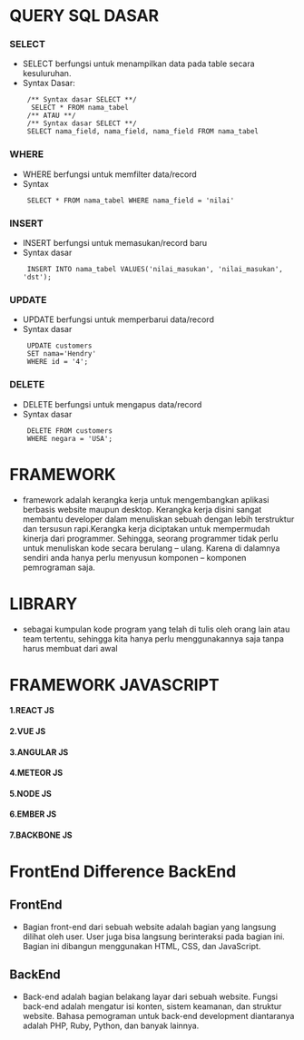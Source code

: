 # QUERY SQL DASAR
### SELECT
 * SELECT berfungsi untuk menampilkan data pada table secara kesuluruhan.
 * Syntax Dasar:
    ```
     /** Syntax dasar SELECT **/
      SELECT * FROM nama_tabel
     /** ATAU **/
     /** Syntax dasar SELECT **/
     SELECT nama_field, nama_field, nama_field FROM nama_tabel
    ```
### WHERE
 * WHERE berfungsi untuk memfilter data/record
 * Syntax
   ```
    SELECT * FROM nama_tabel WHERE nama_field = 'nilai'
   ```
### INSERT
 * INSERT berfungsi untuk memasukan/record baru
 * Syntax dasar
   ```
    INSERT INTO nama_tabel VALUES('nilai_masukan', 'nilai_masukan', 'dst');
    ```
### UPDATE
 * UPDATE berfungsi untuk memperbarui data/record
 * Syntax dasar
   ```
    UPDATE customers
    SET nama='Hendry'
    WHERE id = '4';
   ```
### DELETE
 * DELETE berfungsi untuk mengapus data/record
 * Syntax dasar
   ```
    DELETE FROM customers
    WHERE negara = 'USA';
   ```
# FRAMEWORK
 * framework adalah kerangka kerja untuk mengembangkan aplikasi berbasis website maupun desktop. Kerangka kerja disini sangat membantu developer dalam menuliskan sebuah dengan lebih terstruktur dan tersusun rapi.Kerangka kerja diciptakan untuk mempermudah kinerja dari programmer. Sehingga, seorang programmer tidak perlu untuk menuliskan kode secara berulang – ulang. Karena di dalamnya sendiri anda hanya perlu menyusun komponen – komponen pemrograman saja.
# LIBRARY
 * sebagai kumpulan kode program yang telah di tulis oleh orang lain atau team tertentu, sehingga kita hanya perlu menggunakannya saja tanpa harus membuat dari awal
# FRAMEWORK JAVASCRIPT
 #### 1.REACT JS
 #### 2.VUE JS
 #### 3.ANGULAR JS
 #### 4.METEOR JS
 #### 5.NODE JS
 #### 6.EMBER JS
 #### 7.BACKBONE JS
# FrontEnd Difference BackEnd
 ## FrontEnd
  * Bagian front-end dari sebuah website adalah bagian yang langsung dilihat oleh user. User juga bisa langsung berinteraksi pada bagian ini. Bagian ini dibangun menggunakan HTML, CSS, dan JavaScript.
 ## BackEnd
  * Back-end adalah bagian belakang layar dari sebuah website. Fungsi  back-end adalah mengatur isi konten, sistem keamanan, dan struktur website. Bahasa pemograman untuk back-end development diantaranya adalah PHP, Ruby, Python, dan banyak lainnya.